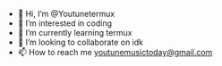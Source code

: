 - 👋 Hi, I’m @Youtunetermux
- 👀 I’m interested in coding
- 🌱 I’m currently learning termux 
- 💞️ I’m looking to collaborate on idk
- 📫 How to reach me youtunemusictoday@gmail.com 

<!---
Youtunetermux/Youtunetermux is a ✨ special ✨ repository because its `README.md` (this file) appears on your GitHub profile.
You can click the Preview link to take a look at your changes.
--->

